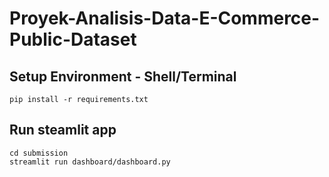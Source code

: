 # Proyek-Analisis-Data-E-Commerce-Public-Dataset

## Setup Environment - Shell/Terminal
```
pip install -r requirements.txt
```

## Run steamlit app
```
cd submission
streamlit run dashboard/dashboard.py
```
